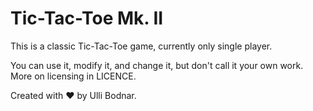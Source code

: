 # Tic-Tac-Toe Mk. II
This is a classic Tic-Tac-Toe game, currently only single player.

You can use it, modify it, and change it, but don't call it your own work. More on licensing in LICENCE.

Created with :heart: by Ulli Bodnar.
